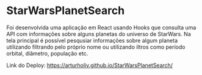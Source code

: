 # StarWarsPlanetSearch
Foi desenvolvida uma aplicação em React usando Hooks que consulta uma API com informações sobre alguns planetas do universo de StarWars.
Na tela principal é possível pesqusiar informações sobre algum planeta utilizando filtrando pelo próprio nome ou utilizando iltros como período orbital,
diâmetro, população etc.

Link do Deploy: https://arturholiv.github.io/StarWarsPlanetSearch/

